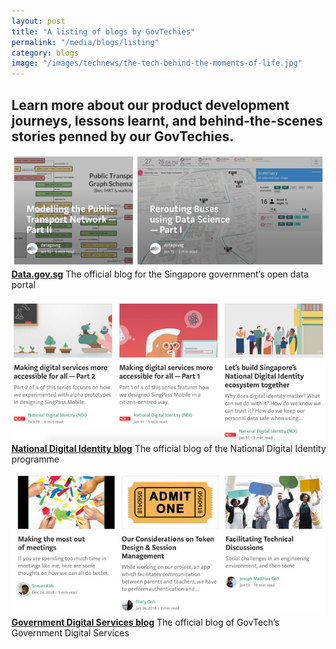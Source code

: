 ```yaml
---
layout: post
title: "A listing of blogs by GovTechies"
permalink: "/media/blogs/listing"
category: blogs
image: "/images/technews/the-tech-behind-the-moments-of-life.jpg"
---
```


Learn more about our product development journeys, lessons learnt, and behind-the-scenes stories penned by our GovTechies. 
---

![A screenshot of the Data.gov.sg blog](/images/blog-data.jpg)
**[Data.gov.sg](https://www.data.gov.sg)**
The official blog for the Singapore government’s open data portal


![A screenshot of the National Digital Identity blog](/images/blog-ndi.jpg)
**[National Digital Identity blog](https://medium.com/ndi-sg)**
The official blog of the National Digital Identity programme


![A screenshot of the Government Digital Services blog](/images/blog-gds.jpg)
**[Government Digital Services blog](https://blog.gds-gov.tech/)**
The official blog of GovTech’s Government Digital Services
